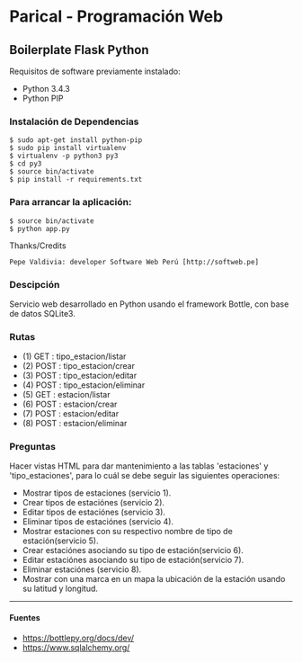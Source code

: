 # Parical - Programación Web

## Boilerplate Flask Python

Requisitos de software previamente instalado:

+ Python 3.4.3
+ Python PIP

### Instalación de Dependencias

    $ sudo apt-get install python-pip
    $ sudo pip install virtualenv
    $ virtualenv -p python3 py3
    $ cd py3
    $ source bin/activate
    $ pip install -r requirements.txt

### Para arrancar la aplicación:

    $ source bin/activate
    $ python app.py

Thanks/Credits

    Pepe Valdivia: developer Software Web Perú [http://softweb.pe]

### Descipción

Servicio web desarrollado en Python usando el framework Bottle, con base de datos SQLite3.

### Rutas

+ (1) GET : tipo_estacion/listar
+ (2) POST : tipo_estacion/crear
+ (3) POST : tipo_estacion/editar
+ (4) POST : tipo_estacion/eliminar
+ (5) GET : estacion/listar
+ (6) POST : estacion/crear
+ (7) POST : estacion/editar
+ (8) POST : estacion/eliminar

### Preguntas

Hacer vistas HTML para dar mantenimiento a las tablas 'estaciones' y 'tipo_estaciones', para lo cuál se debe seguir las siguientes operaciones:

+ Mostrar tipos de estaciones (servicio 1).
+ Crear tipos de  estaciónes (servicio 2).
+ Editar tipos de  estaciónes (servicio 3).
+ Eliminar tipos de  estaciónes (servicio 4).
+ Mostrar estaciones con su respectivo nombre de tipo de estación(servicio 5).
+ Crear estaciónes asociando su tipo de estación(servicio 6).
+ Editar estaciónes asociando su tipo de estación(servicio 7).
+ Eliminar estaciónes (servicio 8).
+ Mostrar con una marca en un mapa la ubicación de la estación usando su latitud y longitud.

---

#### Fuentes

+ https://bottlepy.org/docs/dev/
+ https://www.sqlalchemy.org/